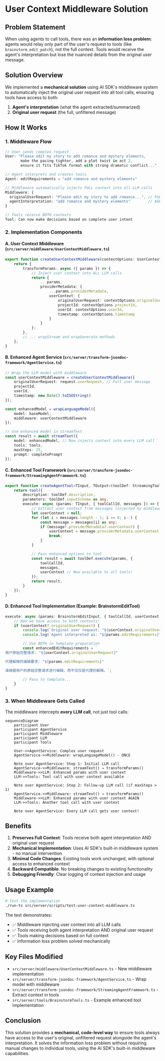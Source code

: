# User Context Middleware Solution

## Problem Statement

When using agents to call tools, there was an **information loss problem**: agents would relay only part of the user's request to tools (like `brainstorm_edit_patch`), not the full context. Tools would receive the agent's interpretation but lose the nuanced details from the original user message.

## Solution Overview

We implemented a **mechanical solution** using AI SDK's middleware system to automatically inject the original user request into all tool calls, ensuring tools have access to both:

1. **Agent's interpretation** (what the agent extracted/summarized)
2. **Original user request** (the full, unfiltered message)

## How It Works

### 1. Middleware Flow

```typescript
// User sends complex request
User: "Please edit my story to add romance and mystery elements, 
       make the pacing tighter, add a plot twist in act 2, 
       ensure it fits TikTok format with strong dramatic conflict..."

// Agent interprets and creates tools
Agent: editRequirements = "add romance and mystery elements"

// Middleware automatically injects FULL context into all LLM calls
Middleware: {
  originalUserRequest: "Please edit my story to add romance...", // FULL REQUEST
  agentInterpretation: "add romance and mystery elements"        // AGENT SUMMARY
}

// Tools receive BOTH contexts
Tool: Can now make decisions based on complete user intent
```

### 2. Implementation Components

#### A. User Context Middleware (`src/server/middleware/UserContextMiddleware.ts`)

```typescript
export function createUserContextMiddleware(contextOptions: UserContextOptions) {
    return {
        transformParams: async ({ params }) => {
            // Inject user context into ALL LLM calls
            return {
                ...params,
                providerMetadata: {
                    ...params.providerMetadata,
                    userContext: {
                        originalUserRequest: contextOptions.originalUserRequest,
                        projectId: contextOptions.projectId,
                        userId: contextOptions.userId,
                        timestamp: contextOptions.timestamp
                    }
                }
            };
        },
        // ... wrapStream and wrapGenerate methods
    };
}
```

#### B. Enhanced Agent Service (`src/server/transform-jsondoc-framework/AgentService.ts`)

```typescript
// Wrap the LLM model with middleware
const userContextMiddleware = createUserContextMiddleware({
    originalUserRequest: request.userRequest, // Full user message
    projectId,
    userId,
    timestamp: new Date().toISOString()
});

const enhancedModel = wrapLanguageModel({
    model: baseModel,
    middleware: userContextMiddleware
});

// Use enhanced model in streamText
const result = await streamText({
    model: enhancedModel, // Now injects context into every LLM call
    tools: tools,
    maxSteps: 25,
    prompt: completePrompt
});
```

#### C. Enhanced Tool Framework (`src/server/transform-jsondoc-framework/StreamingAgentFramework.ts`)

```typescript
export function createAgentTool<TInput, TOutput>(toolDef: StreamingToolDefinition<TInput, TOutput>) {
    return tool({
        description: toolDef.description,
        parameters: toolDef.inputSchema as any,
        execute: async (params: TInput, { toolCallId, messages }) => {
            // Extract user context from messages (injected by middleware)
            let userContext = null;
            for (let i = messages.length - 1; i >= 0; i--) {
                const message = messages[i] as any;
                if (message?.providerMetadata?.userContext) {
                    userContext = message.providerMetadata.userContext;
                    break;
                }
            }

            // Pass enhanced options to tool
            const result = await toolDef.execute(params, { 
                toolCallId, 
                messages, 
                userContext // Now available to all tools!
            });
            return result;
        }
    });
}
```

#### D. Enhanced Tool Implementation (Example: BrainstormEditTool)

```typescript
execute: async (params: BrainstormEditInput, { toolCallId, userContext }) => {
    // Now we have access to both contexts!
    if (userContext?.originalUserRequest) {
        console.log(`Original user request: "${userContext.originalUserRequest}"`);
        console.log(`Agent interpreted as: "${params.editRequirements}"`);

        // Use BOTH in template preparation
        const enhancedEditRequirements = `
用户原始完整请求: "${userContext.originalUserRequest}"

代理解释的编辑要求: "${params.editRequirements}"

请根据用户的原始完整请求进行编辑，而不仅仅是代理的解释。`;

        // Pass to template...
    }
}
```

### 3. When Middleware Gets Called

The middleware intercepts **every LLM call**, not just tool calls:

```mermaid
sequenceDiagram
    participant User
    participant AgentService  
    participant Middleware
    participant LLM
    participant Tools

    User->>AgentService: Complex user request
    AgentService->>Middleware: wrapLanguageModel() - ONCE
    
    Note over AgentService: Step 1: Initial LLM call
    AgentService->>Middleware: streamText() → transformParams()
    Middleware->>LLM: Enhanced params with user context
    LLM->>Tools: Tool call with user context available
    
    Note over AgentService: Step 2: Follow-up LLM call (if maxSteps > 1)
    AgentService->>Middleware: streamText() → transformParams()
    Middleware->>LLM: Enhanced params with user context AGAIN
    LLM->>Tools: Another tool call with user context
    
    Note over AgentService: Every LLM call gets user context!
```

## Benefits

1. **Preserves Full Context**: Tools receive both agent interpretation AND original user request
2. **Mechanical Implementation**: Uses AI SDK's built-in middleware system - no manual intervention
3. **Minimal Code Changes**: Existing tools work unchanged, with optional access to enhanced context
4. **Backward Compatible**: No breaking changes to existing functionality
5. **Debugging Friendly**: Clear logging of context injection and usage

## Usage Example

```bash
# Test the implementation
./run-ts src/server/scripts/test-user-context-middleware.ts
```

The test demonstrates:
- ✅ Middleware injecting user context into all LLM calls
- ✅ Tools receiving both agent interpretation AND original user request  
- ✅ Tools making decisions based on full context
- ✅ Information loss problem solved mechanically

## Key Files Modified

- `src/server/middleware/UserContextMiddleware.ts` - New middleware implementation
- `src/server/transform-jsondoc-framework/AgentService.ts` - Wrap model with middleware
- `src/server/transform-jsondoc-framework/StreamingAgentFramework.ts` - Extract context in tools
- `src/server/tools/BrainstormTools.ts` - Example enhanced tool implementation

## Conclusion

This solution provides a **mechanical, code-level way** to ensure tools always have access to the user's original, unfiltered request alongside the agent's interpretation. It solves the information loss problem without requiring manual changes to individual tools, using the AI SDK's built-in middleware capabilities. 